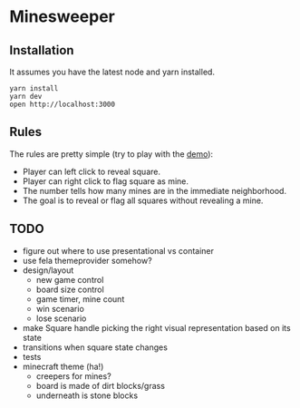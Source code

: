 # Minesweeper

## Installation

It assumes you have the latest node and yarn installed.

```
yarn install
yarn dev
open http://localhost:3000
```

## Rules

The rules are pretty simple (try to play with the [demo](https://sweeper.now.sh/)):

* Player can left click to reveal square.
* Player can right click to flag square as mine.
* The number tells how many mines are in the immediate neighborhood.
* The goal is to reveal or flag all squares without revealing a mine.


## TODO

* figure out where to use presentational vs container
* use fela themeprovider somehow?
* design/layout
    * new game control
    * board size control
    * game timer, mine count
    * win scenario
    * lose scenario
* make Square handle picking the right visual representation based on its state
* transitions when square state changes
* tests
* minecraft theme (ha!)
    * creepers for mines?
    * board is made of dirt blocks/grass
    * underneath is stone blocks
